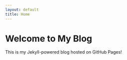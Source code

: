 ```yaml
---
layout: default
title: Home
---
```


# Welcome to My Blog
This is my Jekyll-powered blog hosted on GitHub Pages!
